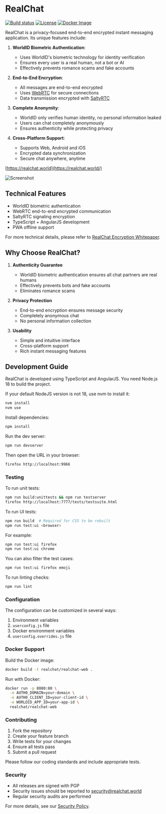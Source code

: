 # RealChat

[![Build status](https://img.shields.io/circleci/build/github/realchat/realchat-web/master)](https://circleci.com/gh/realchat/realchat-web)
[![License](https://img.shields.io/badge/License-AGPLv3-blue.svg)](https://github.com/realchat/realchat-web/blob/master/LICENSE.txt)
[![Docker Image](https://img.shields.io/badge/docker%20image-realchat%2Frealchat--web-yellow.svg)](https://hub.docker.com/r/realchat/realchat-web)

RealChat is a privacy-focused end-to-end encrypted instant messaging application. Its unique features include:

1. **WorldID Biometric Authentication**: 
   - Uses WorldID's biometric technology for identity verification
   - Ensures every user is a real human, not a bot or AI
   - Effectively prevents romance scams and fake accounts

2. **End-to-End Encryption**:
   - All messages are end-to-end encrypted
   - Uses [WebRTC](https://webrtc.org/) for secure connections
   - Data transmission encrypted with [SaltyRTC](https://saltyrtc.org/)

3. **Complete Anonymity**:
   - WorldID only verifies human identity, no personal information leaked
   - Users can chat completely anonymously
   - Ensures authenticity while protecting privacy

4. **Cross-Platform Support**:
   - Supports Web, Android and iOS
   - Encrypted data synchronization
   - Secure chat anywhere, anytime

[https://realchat.world](https://realchat.world/)

![Screenshot](https://realchat.world/images/webclient_header.png)

## Technical Features

- WorldID biometric authentication
- WebRTC end-to-end encrypted communication
- SaltyRTC signaling encryption
- TypeScript + AngularJS development
- PWA offline support

For more technical details, please refer to [RealChat Encryption Whitepaper](https://realchat.world/whitepaper.pdf).

## Why Choose RealChat?

1. **Authenticity Guarantee**
   - WorldID biometric authentication ensures all chat partners are real humans
   - Effectively prevents bots and fake accounts
   - Eliminates romance scams

2. **Privacy Protection**
   - End-to-end encryption ensures message security
   - Completely anonymous chat
   - No personal information collection

3. **Usability**
   - Simple and intuitive interface
   - Cross-platform support
   - Rich instant messaging features

## Development Guide

RealChat is developed using TypeScript and AngularJS. You need Node.js 18 to build the project.

If your default NodeJS version is not 18, use nvm to install it:

```bash
nvm install
nvm use
```

Install dependencies:

```bash
npm install
```

Run the dev server:

```bash
npm run devserver
```

Then open the URL in your browser:

```bash
firefox http://localhost:9966
```

### Testing

To run unit tests:

```bash
npm run build:unittests && npm run testserver
firefox http://localhost:7777/tests/testsuite.html
```

To run UI tests:

```bash
npm run build  # Required for CSS to be rebuilt
npm run test:ui <browser>
```

For example:

```bash
npm run test:ui firefox
npm run test:ui chrome
```

You can also filter the test cases:

```bash
npm run test:ui firefox emoji
```

To run linting checks:

```bash
npm run lint
```

### Configuration

The configuration can be customized in several ways:

1. Environment variables
2. `userconfig.js` file
3. Docker environment variables
4. `userconfig.overrides.js` file

### Docker Support

Build the Docker image:

```bash
docker build -t realchat/realchat-web .
```

Run with Docker:

```bash
docker run -p 8080:80 \
  -e AUTH0_DOMAIN=your-domain \
  -e AUTH0_CLIENT_ID=your-client-id \
  -e WORLDID_APP_ID=your-app-id \
  realchat/realchat-web
```

### Contributing

1. Fork the repository
2. Create your feature branch
3. Write tests for your changes
4. Ensure all tests pass
5. Submit a pull request

Please follow our coding standards and include appropriate tests.

### Security

- All releases are signed with PGP
- Security issues should be reported to security@realchat.world
- Regular security audits are performed

For more details, see our [Security Policy](SECURITY.md).